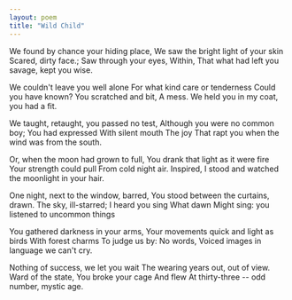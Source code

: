 ```yaml
---
layout: poem
title: "Wild Child"
---
```


We found by chance your hiding place,
We saw the bright light of your skin
Scared, dirty face.;
Saw through your eyes,
Within,
That what had left you savage, kept you wise.

We couldn't leave you well alone
For what kind care or tenderness
Could you have known?
You scratched and bit,
A mess.
We held you in my coat, you had a fit.

We taught, retaught, you passed no test,
Although you were no common boy;
You had expressed
With silent mouth
The joy
That rapt you when the wind was from the south.

Or, when the moon had grown to full,
You drank that light as it were fire
Your strength could pull
From cold night air.
Inspired,
I stood and watched the moonlight in your hair.

One night, next to the window, barred,
You stood between the curtains, drawn.
The sky, ill-starred;
I heard you sing
What dawn
Might sing: you listened to uncommon things

You gathered darkness in your arms,
Your movements quick and light as birds
With forest charms
To judge us by:
No words,
Voiced images in language we can't cry.

Nothing of success, we let you wait
The wearing years out, out of view.
Ward of the state,
You broke your cage
And flew
At thirty-three -- odd number, mystic age.
